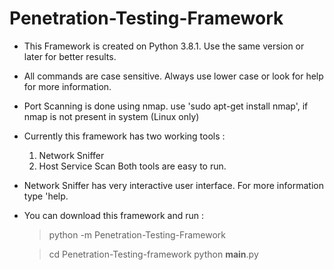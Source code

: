 # Penetration-Testing-Framework
* This Framework is created on Python 3.8.1. Use the same version or later for better results.
* All commands are case sensitive. Always use lower case or look for help for more information.
* Port Scanning is done using nmap. use 'sudo apt-get install nmap', if nmap is not present in system (Linux only)
* Currently this framework has two working tools :
    1. Network Sniffer
    2. Host Service Scan
    Both tools are easy to run. 
* Network Sniffer has very interactive user interface. For more information type 'help.
* You can download this framework and run :
    >python -m Penetration-Testing-Framework 
               
    > cd Penetration-Testing-framework
    > python __main__.py